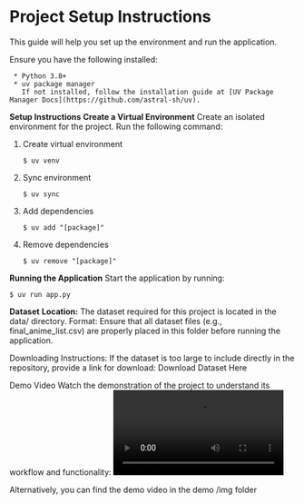 # **Project Setup Instructions**
This guide will help you set up the environment and run the application.

Ensure you have the following installed:

     * Python 3.8+
     * uv package manager
       If not installed, follow the installation guide at [UV Package Manager Docs](https://github.com/astral-sh/uv).

**Setup Instructions**
**Create a Virtual Environment**
Create an isolated environment for the project. Run the following command:

1. Create virtual environment
    ```shell
    $ uv venv
    ```
2. Sync environment
    ```shell
    $ uv sync
    ```
3. Add dependencies
   ```shell
   $ uv add "[package]"
   ```
4. Remove dependencies
   ```shell
   $ uv remove "[package]"
   ```
**Running the Application**
Start the application by running:
   ```shell
   $ uv run app.py
   ```
**Dataset**
**Location:** The dataset required for this project is located in the data/ directory.
Format: Ensure that all dataset files (e.g., final_anime_list.csv) are properly placed in this folder before running the application.

Downloading Instructions: If the dataset is too large to include directly in the repository, provide a link for download:
Download Dataset Here

Demo Video
Watch the demonstration of the project to understand its workflow and functionality:
![Demo Video](img/AniQuest-demo-video.mov) 

Alternatively, you can find the demo video in the demo /img folder

